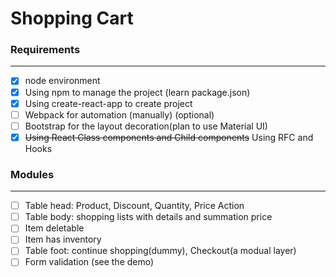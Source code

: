 # Shopping Cart

### Requirements

---

-   [x] node environment
-   [x] Using npm to manage the project (learn package.json)
-   [x] Using create-react-app to create project
-   [ ] Webpack for automation (manually) (optional)
-   [ ] Bootstrap for the layout decoration(plan to use Material UI)
-   [x] ~~Using React Class components and Child components~~ Using RFC and Hooks

### Modules

---

-   [ ] Table head: Product, Discount, Quantity, Price Action
-   [ ] Table body: shopping lists with details and summation price
-   [ ] Item deletable
-   [ ] Item has inventory
-   [ ] Table foot: continue shopping(dummy), Checkout(a modual layer)
-   [ ] Form validation (see the demo)
